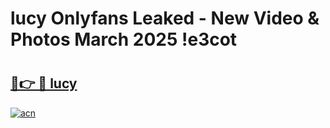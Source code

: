 # lucy Onlyfans Leaked - New Video & Photos March 2025 !e3cot

# <h2><a href="https://0nhb8t.iuczelnia.edu.pl?title=lucy&ref=e3cot">🔗👉 🔴 lucy</a></h2>

[![acn](https://github.com/user-attachments/assets/0f9c940e-d8b0-45ae-aac7-cd30a18b3e1c)](https://0nhb8t.iuczelnia.edu.pl?title=lucy&ref=e3cot)

